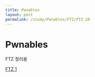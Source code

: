 ```yaml
---
title: Pwnables
layout: post
permalink: /study/Pwnables/FTZ/FTZ_20
---
```


Pwnables
===

FTZ 정리용

<a href='/1'>FTZ 1</a>
